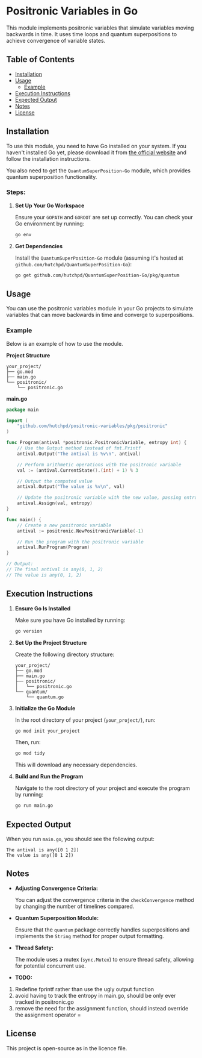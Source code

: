 
# Positronic Variables in Go

This module implements positronic variables that simulate variables moving backwards in time. It uses time loops and quantum superpositions to achieve convergence of variable states.

## Table of Contents

- [Installation](#installation)
- [Usage](#usage)
  - [Example](#example)
- [Execution Instructions](#execution-instructions)
- [Expected Output](#expected-output)
- [Notes](#notes)
- [License](#license)

## Installation

To use this module, you need to have Go installed on your system. If you haven't installed Go yet, please download it from [the official website](https://golang.org/dl/) and follow the installation instructions.

You also need to get the `QuantumSuperPosition-Go` module, which provides quantum superposition functionality.

### Steps:

1. **Set Up Your Go Workspace**

   Ensure your `GOPATH` and `GOROOT` are set up correctly. You can check your Go environment by running:

   ```bash
   go env
   ```

2. **Get Dependencies**

   Install the `QuantumSuperPosition-Go` module (assuming it's hosted at `github.com/hutchpd/QuantumSuperPosition-Go`):

   ```bash
   go get github.com/hutchpd/QuantumSuperPosition-Go/pkg/quantum
   ```

## Usage

You can use the positronic variables module in your Go projects to simulate variables that can move backwards in time and converge to superpositions.

### Example

Below is an example of how to use the module.

**Project Structure**

```
your_project/
├── go.mod
├── main.go
└── positronic/
    └── positronic.go
```

**main.go**

```go
package main

import (
	"github.com/hutchpd/positronic-variables/pkg/positronic"
)

func Program(antival *positronic.PositronicVariable, entropy int) {
	// Use the Output method instead of fmt.Printf
	antival.Output("The antival is %v\n", antival)

	// Perform arithmetic operations with the positronic variable
	val := (antival.CurrentState().(int) + 1) % 3

	// Output the computed value
	antival.Output("The value is %v\n", val)

	// Update the positronic variable with the new value, passing entropy
	antival.Assign(val, entropy)
}

func main() {
	// Create a new positronic variable
	antival := positronic.NewPositronicVariable(-1)

	// Run the program with the positronic variable
	antival.RunProgram(Program)
}

// Output:
// The final antival is any(0, 1, 2)
// The value is any(0, 1, 2)
```

## Execution Instructions

1. **Ensure Go Is Installed**

   Make sure you have Go installed by running:

   ```bash
   go version
   ```

2. **Set Up the Project Structure**

   Create the following directory structure:

   ```
   your_project/
   ├── go.mod
   ├── main.go
   ├── positronic/
   │   └── positronic.go
   └── quantum/
       └── quantum.go
   ```

3. **Initialize the Go Module**

   In the root directory of your project (`your_project/`), run:

   ```bash
   go mod init your_project
   ```

   Then, run:

   ```bash
   go mod tidy
   ```

   This will download any necessary dependencies.

5. **Build and Run the Program**

   Navigate to the root directory of your project and execute the program by running:

   ```bash
   go run main.go
   ```

## Expected Output

When you run `main.go`, you should see the following output:

```
The antival is any([0 1 2])
The value is any([0 1 2])
```

## Notes

- **Adjusting Convergence Criteria:**

  You can adjust the convergence criteria in the `checkConvergence` method by changing the number of timelines compared.

- **Quantum Superposition Module:**

  Ensure that the `quantum` package correctly handles superpositions and implements the `String` method for proper output formatting.

- **Thread Safety:**

  The module uses a mutex (`sync.Mutex`) to ensure thread safety, allowing for potential concurrent use.

- **TODO:**

1. Redefine fprintf rather than use the ugly output function
2. avoid having to track the entropy in main.go, should be only ever tracked in positronic.go
3. remove the need for the assignment function, should instead override the assignment operator =

## License

This project is open-source as in the licence file.